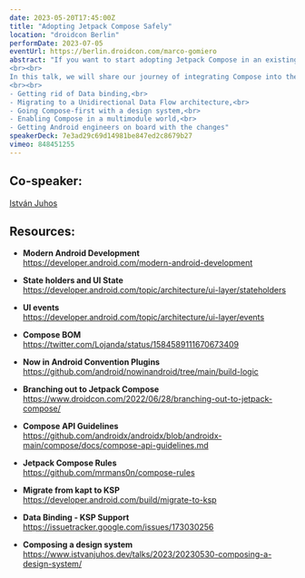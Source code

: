 ```yaml
---
date: 2023-05-20T17:45:00Z
title: "Adopting Jetpack Compose Safely"
location: "droidcon Berlin"
performDate: 2023-07-05
eventUrl: https://berlin.droidcon.com/marco-gomiero
abstract: "If you want to start adopting Jetpack Compose in an existing, large codebase worked on by multiple teams, you can’t just add the dependency and start creating composables right away. In such projects, there are already established conventions and architectural decisions that such a revolutionary change might disrupt.
<br><br>
In this talk, we will share our journey of integrating Compose into the TIER app while offering practical tips for tackling common challenges that arise when working with large-scale codebases, like:
<br><br>
- Getting rid of Data binding,<br>
- Migrating to a Unidirectional Data Flow architecture,<br>
- Going Compose-first with a design system,<br>
- Enabling Compose in a multimodule world,<br>
- Getting Android engineers on board with the changes"
speakerDeck: 7e3ad29c69d14981be847ed2c8679b27
vimeo: 848451255
---
```


## Co-speaker:

[István Juhos](https://www.istvanjuhos.dev/)

## Resources: 

- **Modern Android Development**\
    https://developer.android.com/modern-android-development

- **State holders and UI State**\
    https://developer.android.com/topic/architecture/ui-layer/stateholders

- **UI events**\
    https://developer.android.com/topic/architecture/ui-layer/events

- **Compose BOM**\
    https://twitter.com/Lojanda/status/1584589111670673409

- **Now in Android Convention Plugins**\
    https://github.com/android/nowinandroid/tree/main/build-logic

- **Branching out to Jetpack Compose**\
    https://www.droidcon.com/2022/06/28/branching-out-to-jetpack-compose/

- **Compose API Guidelines**\
    https://github.com/androidx/androidx/blob/androidx-main/compose/docs/compose-api-guidelines.md

- **Jetpack Compose Rules**\
    https://github.com/mrmans0n/compose-rules

- **Migrate from kapt to KSP**\
    https://developer.android.com/build/migrate-to-ksp

- **Data Binding - KSP Support**\
    https://issuetracker.google.com/issues/173030256

- **Composing a design system**\
    https://www.istvanjuhos.dev/talks/2023/20230530-composing-a-design-system/             
